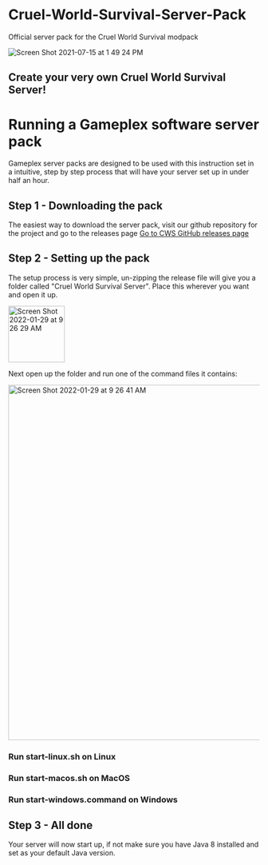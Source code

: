 # Cruel-World-Survival-Server-Pack
Official server pack for the Cruel World Survival modpack

![Screen Shot 2021-07-15 at 1 49 24 PM](https://user-images.githubusercontent.com/34868944/151664875-951d4348-a898-44a7-87ab-717cd8e91570.png)

## Create your very own Cruel World Survival Server!

# Running a Gameplex software server pack

Gameplex server packs are designed to be used with this instruction set in a intuitive, step by step process that will have your server set up in under half an hour.

## Step 1 - Downloading the pack

The easiest way to download the server pack, visit our github repository for the project and go to the releases page
[Go to CWS GitHub releases page](https://github.com/Gameplex-Software/Cruel-World-Survival-Server-Pack/releases)

## Step 2 - Setting up the pack

The setup process is very simple, un-zipping the release file will give you a folder called "Cruel World Survival Server". Place this wherever you want and open it up.

<img width="113" alt="Screen Shot 2022-01-29 at 9 26 29 AM" src="https://user-images.githubusercontent.com/34868944/151664653-c23734cf-58bc-40c9-8752-c71fe2770c75.png">



Next open up the folder and run one of the command files it contains:

<img width="711" alt="Screen Shot 2022-01-29 at 9 26 41 AM" src="https://user-images.githubusercontent.com/34868944/151664658-0b87af10-2654-48b8-ae4e-51c7dfaba3a6.png">



### Run start-linux.sh on Linux
### Run start-macos.sh on MacOS
### Run start-windows.command on Windows

## Step 3 - All done
Your server will now start up, if not make sure you have Java 8 installed and set as your default Java version.
